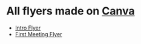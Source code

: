 # All flyers made on [Canva](https://www.canva.com/)

* [Intro Flyer](https://www.canva.com/design/DACRLl4smH8/share?role=EDITOR&token=R7tWg0YG7QhZ68OTIHjguQ&utm_content=DACRLl4smH8&utm_campaign=designshare&utm_medium=link&utm_source=sharebutton)
* [First Meeting Flyer](https://www.canva.com/design/DACgldT2SqY/share?role=EDITOR&token=_xsdGZUIySOk4-z0TyFcKg&utm_content=DACgldT2SqY&utm_campaign=designshare&utm_medium=link&utm_source=sharebutton)